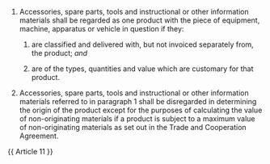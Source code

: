 1. Accessories, spare parts, tools and instructional or other information materials shall be regarded as one product with the piece of equipment, machine, apparatus or vehicle in question if they:

   1. are classified and delivered with, but not invoiced separately from, the product; *and*

   2. are of the types, quantities and value which are customary for that product.

2. Accessories, spare parts, tools and instructional or other information materials referred to in paragraph 1 shall be disregarded in determining the origin of the product except for the purposes of calculating the value of non-originating materials if a product is subject to a maximum value of non-originating materials as set out in the Trade and Cooperation Agreement.

{{ Article 11 }}
